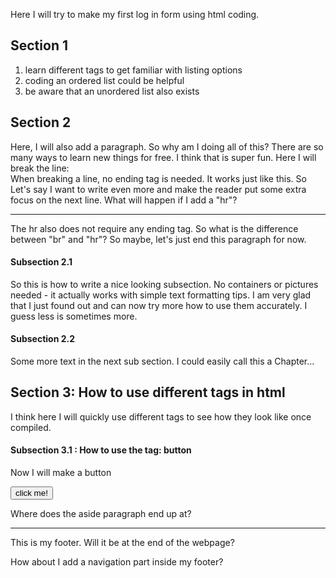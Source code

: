 <!-- KRitter90.github.io -->
<!-- DOCTYPE html -->
<html lang="en">
  <head>
    <meta charset="UTF-8">
    <title> This is the debugging testpage </title>
  </head>
  <body>
    <p>Here I will try to make my first log in form using html coding. </p>
    <section>
      <h2> Section 1 </h2>
      <ol>
        <li> learn different tags to get familiar with listing options </li>
        <li> coding an ordered list could be helpful</li>
        <li> be aware that an unordered list also exists </li>
      </ol>
    </section>
    <section>
      <h2> Section 2 </h2>
      <p> Here, I will also add a paragraph. So why am I doing all of this?
        There are so many ways to learn new things for free.
        I think that is super fun. Here I will break the line:
      <br> When breaking a line, no ending tag is needed. It works just like this. 
        So Let's say I want to write even more and make the reader put some extra focus on the next line. What will happen if I add a "hr"?
      <hr> The hr also does not require any ending tag. So what is the difference between "br" and "hr"? 
      So maybe, let's just end this paragraph for now.</p>
        <section>
          <h4> Subsection 2.1 </h4>
            <p> So this is how to write a nice looking subsection. No containers or pictures needed - it actually works with simple text formatting tips. I am very glad that I just found out and can now try more how to use them accurately. I guess less is sometimes more. </p> 
        </section>
        <section>
          <h4> Subsection 2.2 </h4>
            <p> Some more text in the next sub section. I could easily call this a Chapter... </p> 
        </section>    
    </section>
    <section> 
      <h2> Section 3: How to use different tags in html </h2>
      <p> I think here I will quickly use different tags to see how they look like once compiled. </p>
         <section> 
          <h4> Subsection 3.1 : How to use the tag: button </h4>
          <p> Now I will make a button </p>
          <button id="my_first_button" width="5px" height="3px" name="button_no_one" value="click">click me!
          </button>
         </section> 
    </section>
  </body>
  
  <aside>
    <p>Where does the aside paragraph end up at?</p>
  </aside>
  
  <footer>  <hr> This is my footer. Will it be at the end of the webpage?
    <nav>
      <p> How about I add a navigation part inside my footer? </p>
    </nav>
  </footer>
  
</html>
